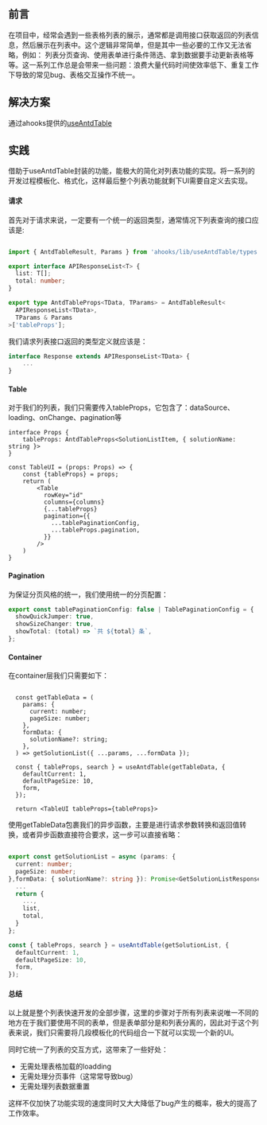 ## 前言  
在项目中，经常会遇到一些表格列表的展示，通常都是调用接口获取返回的列表信息，然后展示在列表中。这个逻辑非常简单，但是其中一些必要的工作又无法省略，例如： 列表分页查询、使用表单进行条件筛选、拿到数据要手动更新表格等等。这一系列工作总是会带来一些问题：浪费大量代码时间使效率低下、重复工作下导致的常见bug、表格交互操作不统一。

## 解决方案  

通过ahooks提供的[useAntdTable](https://ahooks.js.org/zh-CN/hooks/use-antd-table/)

## 实践  

借助于useAntdTable封装的功能，能极大的简化对列表功能的实现。将一系列的开发过程模板化、格式化，这样最后整个列表功能就剩下UI需要自定义去实现。

#### 请求  

首先对于请求来说，一定要有一个统一的返回类型，通常情况下列表查询的接口应该是: 

```typescript

import { AntdTableResult, Params } from 'ahooks/lib/useAntdTable/types';

export interface APIResponseList<T> {
  list: T[];
  total: number;
}

export type AntdTableProps<TData, TParams> = AntdTableResult<
  APIResponseList<TData>,
  TParams & Params
>['tableProps'];
```

我们请求列表接口返回的类型定义就应该是：

```typescript
interface Response extends APIResponseList<TData> {
    ...
}

```

#### Table  

对于我们的列表，我们只需要传入tableProps，它包含了：dataSource、loading、onChange、pagination等

```JSX
interface Props {
    tableProps: AntdTableProps<SolutionListItem, { solutionName: string }>  
}

const TableUI = (props: Props) => {
    const {tableProps} = props;
    return (
        <Table
          rowKey="id"
          columns={columns}
          {...tableProps}
          pagination={{
            ...tablePaginationConfig,
            ...tableProps.pagination,
          }}
        />
    )
}   
```

#### Pagination

为保证分页风格的统一，我们使用统一的分页配置： 

```typescript
export const tablePaginationConfig: false | TablePaginationConfig = {
  showQuickJumper: true,
  showSizeChanger: true,
  showTotal: (total) => `共 ${total} 条`,
};
```

#### Container  

在container层我们只需要如下： 

```JSX

  const getTableData = (
    params: {
      current: number;
      pageSize: number;
    },
    formData: {
      solutionName?: string;
    },
  ) => getSolutionList({ ...params, ...formData });

  const { tableProps, search } = useAntdTable(getTableData, {
    defaultCurrent: 1,
    defaultPageSize: 10,
    form,
  });

  return <TableUI tableProps={tableProps}>
```

使用getTableData包裹我们的异步函数，主要是进行请求参数转换和返回值转换，或者异步函数直接符合要求，这一步可以直接省略：

```typescript

export const getSolutionList = async (params: {
  current: number;
  pageSize: number;
},formData: { solutionName?: string }): Promise<GetSolutionListResponse> => {
  ...
  return {
    ...,
    list,
    total,
  }
};

const { tableProps, search } = useAntdTable(getSolutionList, {
  defaultCurrent: 1,
  defaultPageSize: 10,
  form,
});
```

#### 总结  

以上就是整个列表快速开发的全部步骤，这里的步骤对于所有列表来说唯一不同的地方在于我们要使用不同的表单，但是表单部分是和列表分离的，因此对于这个列表来说，我们只需要将几段模板化的代码组合一下就可以实现一个新的UI。

同时它统一了列表的交互方式，这带来了一些好处：
- 无需处理表格加载的loadding
- 无需处理分页事件（这常常导致bug）
- 无需处理列表数据重置

这样不仅加快了功能实现的速度同时又大大降低了bug产生的概率，极大的提高了工作效率。